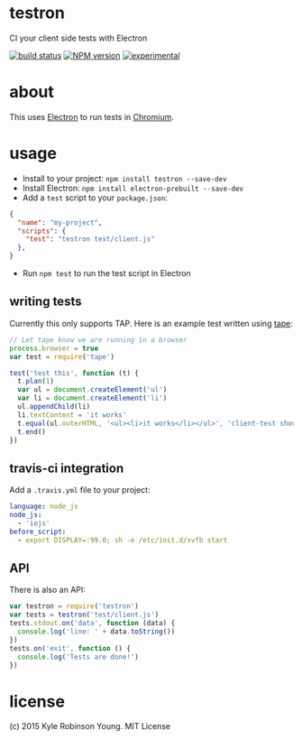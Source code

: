 # testron
CI your client side tests with Electron

[![build status](https://secure.travis-ci.org/shama/testron.svg)](https://travis-ci.org/shama/testron)
[![NPM version](https://badge.fury.io/js/testron.svg)](https://badge.fury.io/js/testron)
[![experimental](http://hughsk.github.io/stability-badges/dist/experimental.svg)](http://github.com/hughsk/stability-badges)

# about
This uses [Electron](https://github.com/atom/electron) to run tests in
[Chromium](http://www.chromium.org/).

# usage

* Install to your project: `npm install testron --save-dev`
* Install Electron: `npm install electron-prebuilt --save-dev`
* Add a `test` script to your `package.json`:
```json
{
  "name": "my-project",
  "scripts": {
    "test": "testron test/client.js"
  },
}
```
* Run `npm test` to run the test script in Electron

## writing tests
Currently this only supports TAP. Here is an example test written using [tape](https://www.npmjs.com/package/tape):

```js
// Let tape know we are running in a browser
process.browser = true
var test = require('tape')

test('test this', function (t) {
  t.plan(1)
  var ul = document.createElement('ul')
  var li = document.createElement('li')
  ul.appendChild(li)
  li.textContent = 'it works'
  t.equal(ul.outerHTML, '<ul><li>it works</li></ul>', 'client-test should have worked')
  t.end()
})
```

## travis-ci integration
Add a `.travis.yml` file to your project:

```yml
language: node_js
node_js:
  - 'iojs'
before_script:
  - export DISPLAY=:99.0; sh -e /etc/init.d/xvfb start
```

## API
There is also an API:

```js
var testron = require('testron')
var tests = testron('test/client.js')
tests.stdout.on('data', function (data) {
  console.log('line: ' + data.toString())
})
tests.on('exit', function () {
  console.log('Tests are done!')
})
```

# license
(c) 2015 Kyle Robinson Young. MIT License
